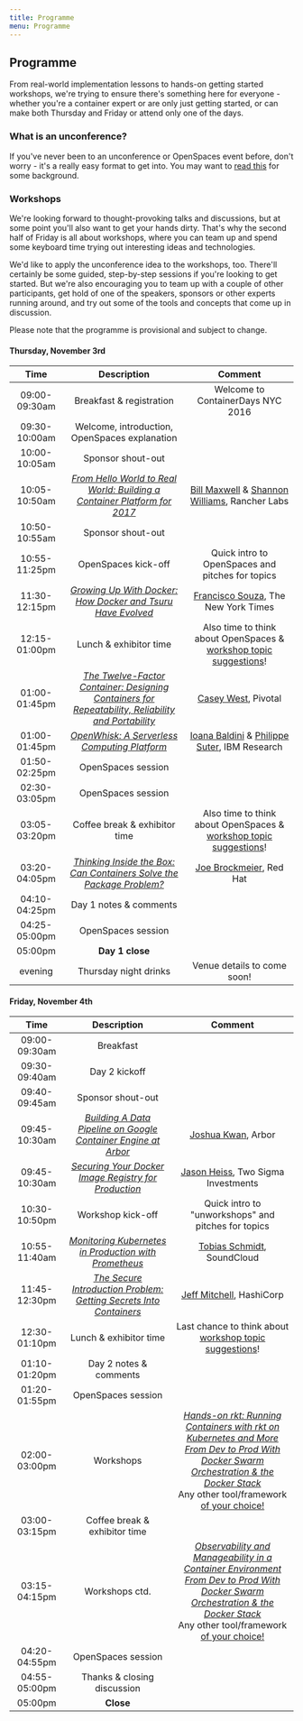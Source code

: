 ```yaml
---
title: Programme
menu: Programme
---
```


## Programme

From real-world implementation lessons to hands-on getting started workshops, we're trying to ensure there's something here for everyone - whether you're a container expert or are only just getting started, or can make both Thursday and Friday or attend only one of the days.

### What is an unconference?

If you've never been to an unconference or OpenSpaces event before, don't worry - it's a really easy format to get into. You may want to [read this](http://en.wikipedia.org/wiki/Unconference) for some background.

### <a name="workshops"></a>Workshops

We're looking forward to thought-provoking talks and discussions, but at some point you'll also want to get your hands dirty. That's why the second half of Friday is all about workshops, where you can team up and spend some keyboard time trying out interesting ideas and technologies.

We'd like to apply the unconference idea to the workshops, too. There'll certainly be some guided, step-by-step sessions if you're looking to get started. But we're also encouraging you to team up with a couple of other participants, get hold of one of the speakers, sponsors or other experts running around, and try out some of the tools and concepts that come up in discussion.

Please note that the programme is provisional and subject to change.

#### Thursday, November 3rd

| Time    | Description          | Comment |
|:-----------:|:-------------:|:-----------:|
| 09:00-09:30am | Breakfast & registration | Welcome to ContainerDays NYC 2016 |
| 09:30-10:00am | Welcome, introduction, OpenSpaces explanation | |
| 10:00-10:05am | Sponsor shout-out | |
| 10:05-10:50am | _[From Hello World to Real World: Building a Container Platform for 2017](/2016-nyc-programme#realworld)_ | [Bill Maxwell](../#speakers) & [Shannon Williams](../#speakers), Rancher Labs |
| 10:50-10:55am | Sponsor shout-out | |
| 10:55-11:25pm | OpenSpaces kick-off | Quick intro to OpenSpaces and pitches for topics |
| 11:30-12:15pm | _[Growing Up With Docker: How Docker and Tsuru Have Evolved](/2016-nyc-programme#tsuru)_ | [Francisco Souza](../#speakers), The New York Times |
| 12:15-01:00pm | Lunch & exhibitor time | Also time to think about OpenSpaces & [workshop topic suggestions](../#workshops)! |
| 01:00-01:45pm | _[The Twelve-Factor Container: Designing Containers for Repeatability, Reliability and Portability](/2016-nyc-programme#12factors)_ | [Casey West](../#speakers), Pivotal |
| 01:00-01:45pm | _[OpenWhisk: A Serverless Computing Platform](/2016-nyc-programme#openwhisk)_ | [Ioana Baldini](../#speakers) & [Philippe Suter](../#speakers), IBM Research |
| 01:50-02:25pm | OpenSpaces session | |
| 02:30-03:05pm | OpenSpaces session | |
| 03:05-03:20pm | Coffee break & exhibitor time | Also time to think about OpenSpaces & [workshop topic suggestions](../#workshops)! |
| 03:20-04:05pm | _[Thinking Inside the Box: Can Containers Solve the Package Problem?](/2016-nyc-programme#package)_ | [Joe Brockmeier](../#speakers), Red Hat |
| 04:10-04:25pm | Day 1 notes & comments | |
| 04:25-05:00pm | OpenSpaces session | |
| 05:00pm | **Day 1 close** | |
| evening | Thursday night drinks | Venue details to come soon! |

#### Friday, November 4th

| Time    | Description          | Comment |
|:-----------:|:-------------:|:-----------:|
| 09:00-09:30am | Breakfast | |
| 09:30-09:40am | Day 2 kickoff | |
| 09:40-09:45am | Sponsor shout-out | |
| 09:45-10:30am | _[Building A Data Pipeline on Google Container Engine at Arbor](/2016-nyc-programme#arbor)_ | [Joshua Kwan](../#speakers), Arbor |
| 09:45-10:30am | _[Securing Your Docker Image Registry for Production](/2016-nyc-programme#registry)_ | [Jason Heiss](../#speakers), Two Sigma Investments |
| 10:30-10:50pm | Workshop kick-off | Quick intro to "unworkshops" and pitches for topics |
| 10:55-11:40am | _[Monitoring Kubernetes in Production with Prometheus](/2016-nyc-programme#prometheus)_ | [Tobias Schmidt](../#speakers), SoundCloud |
| 11:45-12:30pm | _[The Secure Introduction Problem: Getting Secrets Into Containers](/2016-nyc-programme#secrets)_ | [Jeff Mitchell](../#speakers), HashiCorp |
| 12:30-01:10pm | Lunch & exhibitor time | Last chance to think about [workshop topic suggestions](../#workshops)! |
| 01:10-01:20pm | Day 2 notes & comments | |
| 01:20-01:55pm | OpenSpaces session | |
| 02:00-03:00pm | Workshops | _[Hands-on rkt: Running Containers with rkt on Kubernetes and More](/2016-nyc-programme#rkt)_<br/>_[From Dev to Prod With Docker Swarm Orchestration & the Docker Stack](/2016-nyc-programme#swarm)_<br/>Any other tool/framework [of your choice!](../#workshops) |
| 03:00-03:15pm | Coffee break & exhibitor time | |
| 03:15-04:15pm | Workshops ctd. | _[Observability and Manageability in a Container Environment](/2016-nyc-programme#observability)_<br/>_[From Dev to Prod With Docker Swarm Orchestration & the Docker Stack](/2016-nyc-programme#swarm)_<br/>Any other tool/framework [of your choice!](../#workshops) |
| 04:20-04:55pm | OpenSpaces session | |
| 04:55-05:00pm | Thanks & closing discussion | |
| 05:00pm | **Close** | |